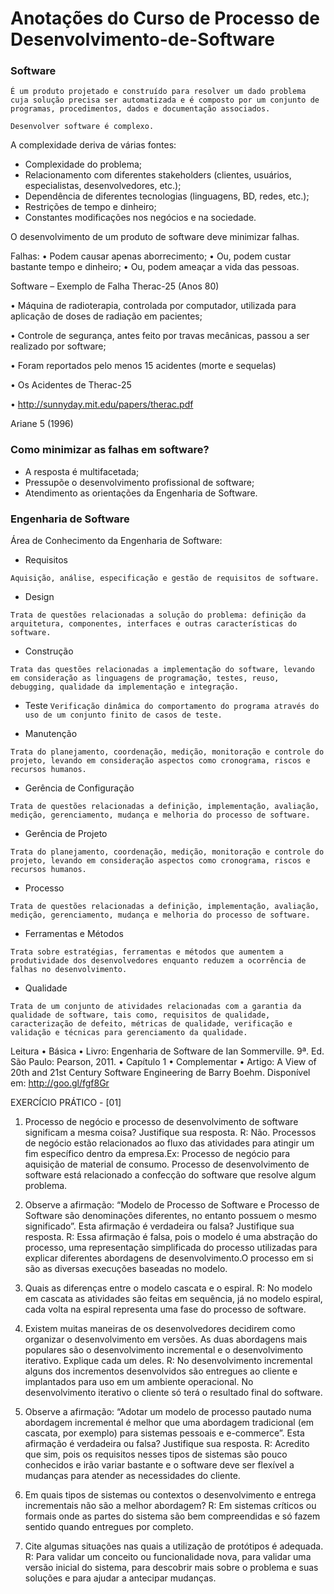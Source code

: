 # Anotações do Curso de Processo de Desenvolvimento-de-Software
### Software
``É um produto projetado e construído para resolver um dado
problema cuja solução precisa ser automatizada e é composto
por um conjunto de programas, procedimentos, dados e
documentação associados.``

`Desenvolver software é complexo.`

A complexidade deriva de várias fontes:
* Complexidade do problema;
* Relacionamento com diferentes stakeholders (clientes, usuários, especialistas,
desenvolvedores, etc.);
* Dependência de diferentes tecnologias (linguagens, BD, redes, etc.);
* Restrições de tempo e dinheiro;
* Constantes modificações nos negócios e na sociedade.

O desenvolvimento de um produto de software deve minimizar
falhas.

Falhas:
• Podem causar apenas aborrecimento;
• Ou, podem custar bastante tempo e dinheiro;
• Ou, podem ameaçar a vida das pessoas.

Software – Exemplo de Falha
Therac-25 (Anos 80)

• Máquina de radioterapia, controlada por computador, utilizada para aplicação
de doses de radiação em pacientes;

• Controle de segurança, antes feito por travas mecânicas, passou a ser
realizado por software;

• Foram reportados pelo menos 15 acidentes (morte e sequelas)

• Os Acidentes de Therac-25

• http://sunnyday.mit.edu/papers/therac.pdf

Ariane 5 (1996)

### Como minimizar as falhas em software?

* A resposta é multifacetada;
* Pressupõe o desenvolvimento profissional de software;
* Atendimento as orientações da Engenharia de Software.

### Engenharia de Software
Área de Conhecimento da Engenharia de Software:

* Requisitos

``
Aquisição, análise,
especificação e gestão de
requisitos de software.
``

* Design

``
Trata de questões relacionadas
a solução do problema:
definição da arquitetura,
componentes, interfaces e
outras características do
software.
``
* Construção

``
Trata das questões
relacionadas a implementação
do software, levando em
consideração as linguagens de
programação, testes, reuso,
debugging, qualidade da
implementação e integração.
``

* Teste
``
Verificação dinâmica do
comportamento do programa
através do uso de um conjunto
finito de casos de teste.
``

* Manutenção

``
Trata do planejamento,
coordenação, medição,
monitoração e controle do
projeto, levando em
consideração aspectos como
cronograma, riscos e recursos
humanos.
``

* Gerência de Configuração

``
Trata de questões
relacionadas a definição,
implementação, avaliação,
medição, gerenciamento,
mudança e melhoria do
processo de software.
``
* Gerência de Projeto

``
Trata do planejamento,
coordenação, medição,
monitoração e controle do
projeto, levando em
consideração aspectos como
cronograma, riscos e recursos
humanos.
``

* Processo

``
Trata de questões
relacionadas a definição,
implementação, avaliação,
medição, gerenciamento,
mudança e melhoria do
processo de software.
``

* Ferramentas e Métodos

``
Trata sobre estratégias,
ferramentas e métodos que
aumentem a produtividade
dos desenvolvedores
enquanto reduzem a
ocorrência de falhas no
desenvolvimento.
``

* Qualidade

``
Trata de um conjunto de
atividades relacionadas com a
garantia da qualidade de
software, tais como, requisitos
de qualidade, caracterização
de defeito, métricas de
qualidade, verificação e
validação e técnicas para
gerenciamento da qualidade.
``

Leitura
• Básica
• Livro: Engenharia de Software de Ian Sommerville. 9ª. Ed. São Paulo: Pearson,
2011.
• Capítulo 1
• Complementar
• Artigo: A View of 20th and 21st Century Software Engineering de Barry
Boehm. Disponível em: http://goo.gl/fgf8Gr

EXERCÍCIO PRÁTICO - [01]

01. Processo de negócio e processo de desenvolvimento de software significam a
mesma coisa? Justifique sua resposta.
R: Não. Processos de negócio estão relacionados ao fluxo das atividades para atingir um fim específico dentro da empresa.Ex: Processo de negócio para aquisição de material de consumo. Processo de desenvolvimento de software está relacionado a confecção do software que resolve algum problema.


02. Observe a afirmação: “Modelo de Processo de Software e Processo de Software são
denominações diferentes, no entanto possuem o mesmo significado”. Esta
afirmação é verdadeira ou falsa? Justifique sua resposta.
R: Essa afirmação é falsa, pois o modelo é uma abstração do processo, uma representação simplificada do processo utilizadas para explicar diferentes abordagens de desenvolvimento.O processo em si são as diversas execuções baseadas no modelo.


03. Quais as diferenças entre o modelo cascata e o espiral.
R: No modelo em cascata as atividades são feitas em sequência, já no modelo espiral, cada volta na espiral representa uma fase do processo de software.


04. Existem muitas maneiras de os desenvolvedores decidirem como organizar o
desenvolvimento em versões. As duas abordagens mais populares são o
desenvolvimento incremental e o desenvolvimento iterativo. Explique cada um
deles.
R: No desenvolvimento incremental alguns dos incrementos desenvolvidos são entregues ao cliente e implantados para uso em um ambiente operacional. No desenvolvimento iterativo o cliente só terá o resultado final do software.


05. Observe a afirmação: “Adotar um modelo de processo pautado numa abordagem incremental é melhor que uma abordagem tradicional (em cascata, por exemplo) para sistemas pessoais e e-commerce”. Esta afirmação é verdadeira ou falsa?
Justifique sua resposta.
R: Acredito que sim, pois os requisitos nesses tipos de sistemas são pouco conhecidos e  irão variar bastante e o software deve ser flexível a mudanças para atender as necessidades do cliente.


06. Em quais tipos de sistemas ou contextos o desenvolvimento e entrega incrementais não são a melhor abordagem?
R: Em sistemas críticos ou formais onde as partes do sistema são bem compreendidas e só fazem sentido quando entregues por completo.


07. Cite algumas situações nas quais a utilização de protótipos é adequada.
R: Para validar um conceito ou funcionalidade nova, para validar uma versão inicial do sistema, para descobrir mais sobre o problema e suas soluções e para ajudar a antecipar mudanças.
 



